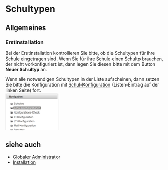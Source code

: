 # Schultypen
##  Allgemeines 

###  Erstinstallation 
Bei der Erstinstallation kontrollieren Sie bitte, ob die Schultypen für ihre Schule eingetragen sind. Wenn Sie für ihre Schule einen Schultp brauchen, der nicht vorkonfiguriert ist, dann legen Sie diesen bitte mit dem Button **Neuer Schultyp** an.

Wenn alle notwendigen Schultypen in der Liste aufscheinen, dann setzen Sie bitte die Konfiguration mit [Schul-Konfiguration](../Schul-Konfiguration/index.md) (Listen-Eintrag auf der linken Seite) fort.
<br>![170px-ClipCapIt-200625-112230.PNG](170px-ClipCapIt-200625-112230.PNG)


##  siehe auch 
* [Globaler Administrator](../GlobalerAdministrator/index.md)
* [Installation](../Installation/index.md)


